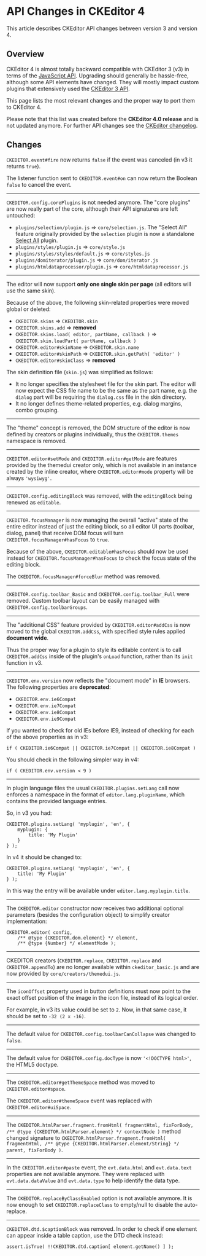 <!--
Copyright (c) 2003-2015, CKSource - Frederico Knabben. All rights reserved.
For licensing, see LICENSE.md.
-->

# API Changes in CKEditor 4

This article describes CKEditor API changes between version 3 and version 4.

## Overview

CKEditor 4 is almost totally backward compatible with CKEditor 3 (v3) in terms of the [JavaScript API](#!/api). Upgrading should generally be hassle-free, although some API elements have changed. They will mostly impact custom plugins that extensively used the [CKEditor 3 API](http://docs.cksource.com/ckeditor_api/).

This page lists the most relevant changes and the proper way to port them to CKEditor 4.

<p class="tip">
	Please note that this list was created before the <strong>CKEditor 4.0 release</strong> and is not updated anymore. For further API changes see the <a href="http://ckeditor.com/whatsnew">CKEditor changelog</a>.
</p>

## Changes

`CKEDITOR.event#fire` now returns `false` if the event was canceled (in v3 it returns `true`).

The listener function sent to `CKEDITOR.event#on` can now return the Boolean `false` to cancel the event.

---

`CKEDITOR.config.corePlugins` is not needed anymore. The "core plugins" are now really part of the core, although their API signatures are left untouched:

 * `plugins/selection/plugin.js` => `core/selection.js`.
	The "Select All" feature originally provided by the `selection` plugin is now a standalone [Select All](http://ckeditor.com/addon/selectall) plugin.
 * `plugins/styles/plugin.js` => `core/style.js`
 * `plugins/styles/styles/default.js` => `core/styles.js`
 * `plugins/domiterator/plugin.js` => `core/dom/iterator.js`
 * `plugins/htmldataprocessor/plugin.js` => `core/htmldataprocessor.js`

---

The editor will now support **only one single skin per page** (all editors will use the same skin).

Because of the above, the following skin-related properties were moved global or deleted:

 * `CKEDITOR.skins` => `CKEDITOR.skin`
 * `CKEDITOR.skins.add` => **removed**
 * `CKEDITOR.skins.load( editor, partName, callback )` => `CKEDITOR.skin.loadPart( partName, callback )`
 * `CKEDITOR.editor#skinName` => `CKEDITOR.skin.name`
 * `CKEDITOR.editor#skinPath` => `CKEDITOR.skin.getPath( 'editor' )`
 * `CKEDITOR.editor#skinClass` => **removed**

The skin definition file (`skin.js`) was simplified as follows:

 * It no longer specifies the stylesheet file for the skin part. The editor will now expect the CSS file name to be the same as the part name, e.g. the `dialog` part will be requiring the `dialog.css` file in the skin directory.
 * It no longer defines theme-related properties, e.g. dialog margins, combo grouping.

---

The "theme" concept is removed, the DOM structure of the editor is now defined by creators or plugins individually, thus the `CKEDITOR.themes` namespace is removed.

---

`CKEDITOR.editor#setMode` and `CKEDITOR.editor#getMode` are features provided by the themedui creator only,
which is not available in an instance created by the inline creator, where `CKEDITOR.editor#mode` property will be always `'wysiwyg'`.

---

`CKEDITOR.config.editingBlock` was removed, with the `editingBlock` being renewed as `editable`.

---

`CKEDITOR.focusManager` is now managing the overall "active" state of the entire editor
instead of just the editing block, so all editor UI parts (toolbar, dialog, panel)
that receive DOM focus will turn `CKEDITOR.focusManager#hasFocus` to `true`.

Because of the above, `CKEDITOR.editable#hasFocus` should now be used instead for `CKEDITOR.focusManager#hasFocus` to check the focus state of the editing block.

The `CKEDITOR.focusManager#forceBlur` method was removed.

---

`CKEDITOR.config.toolbar_Basic` and `CKEDITOR.config.toolbar_Full` were removed. Custom toolbar layout can be easily managed with `CKEDITOR.config.toolbarGroups`.

---

The "additional CSS" feature provided by `CKEDITOR.editor#addCss` is now moved to the global `CKEDITOR.addCss`, with specified style rules applied **document wide**.

Thus the proper way for a plugin to style its editable content is to call `CKEDITOR.addCss`
inside of the plugin's `onLoad` function, rather than its `init` function in v3.

---

`CKEDITOR.env.version` now reflects the "document mode" in **IE** browsers. The following properties are **deprecated**:

* `CKEDITOR.env.ie6Compat`
* `CKEDITOR.env.ie7Compat`
* `CKEDITOR.env.ie8Compat`
* `CKEDITOR.env.ie9Compat`

If you wanted to check for old IEs before IE9, instead of checking for each of the above properties as in v3:

  	if ( CKEDITOR.ie6Compat || CKEDITOR.ie7Compat || CKEDITOR.ie8Compat )

You should check in the following simpler way in v4:

	if ( CKEDITOR.env.version < 9 )

---

In plugin language files the usual `CKEDITOR.plugins.setLang` call now enforces
a namespace in the format of `editor.lang.pluginName`, which contains the provided
language entries.

So, in v3 you had:

	CKEDITOR.plugins.setLang( 'myplugin', 'en', {
		myplugin: {
			title: 'My Plugin'
		}
	} );

In v4 it should be changed to:

	CKEDITOR.plugins.setLang( 'myplugin', 'en', {
		title: 'My Plugin'
	} );

In this way the entry will be available under `editor.lang.myplugin.title`.

---

The `CKEDITOR.editor` constructor now receives two additional optional parameters (besides the configuration object)
to simplify creator implementation:

	CKEDITOR.editor( config,
	 	/** @type {CKEDITOR.dom.element} */ element,
	 	/** @type {Number} */ elementMode );

---

CKEDITOR creators (`CKEDITOR.replace`, `CKEDITOR.replace` and `CKEDITOR.appendTo`)
are no longer available within `ckeditor_basic.js` and are now provided by `core/creators/themedui.js`.

---

The `iconOffset` property used in button definitions must now point to the
exact offset position of the image in the icon file, instead of its logical order.

For example, in v3 its value could be set to `2`. Now, in that same case,
it should be set to `-32 (2 x -16)`.

---

The default value for `CKEDITOR.config.toolbarCanCollapse` was changed to `false`.

---

The default value for `CKEDITOR.config.docType` is now `'<!DOCTYPE html>'`,
the HTML5 doctype.

---

The `CKEDITOR.editor#getThemeSpace` method was moved to `CKEDITOR.editor#space`.

The `CKEDITOR.editor#themeSpace` event was replaced with `CKEDITOR.editor#uiSpace`.

---

The `CKEDITOR.htmlParser.fragment.fromHtml( fragmentHtml, fixForBody, /** @type {CKEDITOR.htmlParser.element} */ contextNode )` method changed signature to `CKEDITOR.htmlParser.fragment.fromHtml( fragmentHtml, /** @type {CKEDITOR.htmlParser.element/String} */ parent, fixForBody )`.

---

In the `CKEDITOR.editor#paste` event, the `evt.data.html` and `evt.data.text` properties are not available anymore.
They were replaced with `evt.data.dataValue` and `evt.data.type` to help identify the data type.

---

The `CKEDITOR.replaceByClassEnabled` option is not available anymore. It is now enough to set `CKEDITOR.replaceClass` to empty/null to disable the auto-replace.

---

`CKEDITOR.dtd.$captionBlock` was removed. In order to check if one element can appear inside a table caption, use the DTD check instead:

	assert.isTrue( !!CKEDITOR.dtd.caption[ element.getName() ] );
